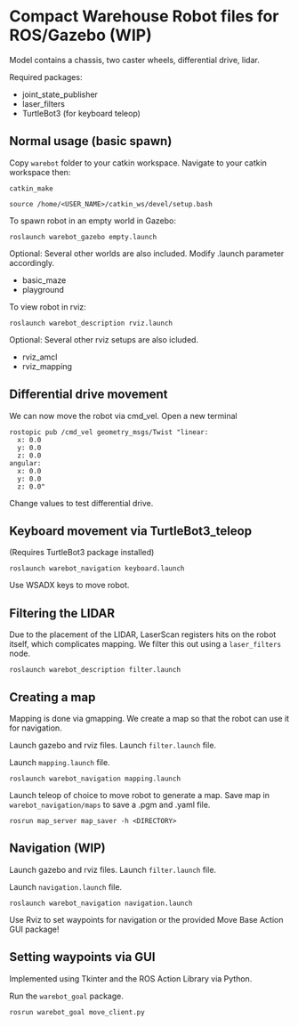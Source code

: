 # Compact Warehouse Robot files for ROS/Gazebo (WIP)
Model contains a chassis, two caster wheels, differential drive, lidar.

Required packages:

* joint_state_publisher
* laser_filters
* TurtleBot3 (for keyboard teleop)

## Normal usage (basic spawn)
Copy `warebot` folder to your catkin workspace. Navigate to your catkin workspace then:

    catkin_make

    source /home/<USER_NAME>/catkin_ws/devel/setup.bash

To spawn robot in an empty world in Gazebo:

    roslaunch warebot_gazebo empty.launch

Optional: Several other worlds are also included. Modify .launch parameter accordingly.

* basic_maze
* playground

To view robot in rviz:

    roslaunch warebot_description rviz.launch

  Optional: Several other rviz setups are also icluded.

* rviz_amcl
* rviz_mapping

## Differential drive movement
We can now move the robot via cmd_vel.
Open a new terminal

    rostopic pub /cmd_vel geometry_msgs/Twist "linear:
      x: 0.0
      y: 0.0
      z: 0.0
    angular:
      x: 0.0
      y: 0.0
      z: 0.0"

Change values to test differential drive.

## Keyboard movement via TurtleBot3_teleop
(Requires TurtleBot3 package installed)

    roslaunch warebot_navigation keyboard.launch

Use WSADX keys to move robot.

## Filtering the LIDAR
Due to the placement of the LIDAR, LaserScan registers hits on the robot itself, which complicates mapping. We filter this out using a `laser_filters` node.

    roslaunch warebot_description filter.launch

## Creating a map
Mapping is done via gmapping. We create a map so that the robot can use it for navigation.

Launch gazebo and rviz files.
Launch `filter.launch` file.

Launch `mapping.launch` file.

    roslaunch warebot_navigation mapping.launch

Launch teleop of choice to move robot to generate a map.
Save map in `warebot_navigation/maps` to save a .pgm and .yaml file.

    rosrun map_server map_saver -h <DIRECTORY>

## Navigation (WIP)
Launch gazebo and rviz files.
Launch `filter.launch` file.

Launch `navigation.launch` file.

    roslaunch warebot_navigation navigation.launch

Use Rviz to set waypoints for navigation or the provided Move Base Action GUI package!

## Setting waypoints via GUI
Implemented using Tkinter and the ROS Action Library via Python.

Run the `warebot_goal` package.

    rosrun warebot_goal move_client.py

